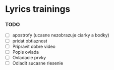 # Lyrics trainings
### TODO
- [ ] apostrofy (ucasne nezobrazuje ciarky a bodky)
- [ ] pridat obtiaznost
- [ ] Pripravit dobre video
- [ ] Popis ovlada
- [ ] Ovladacie prvky
- [ ] Odladit sucasne riesenie